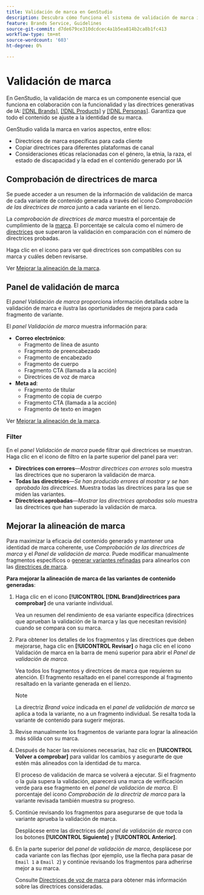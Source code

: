 ```yaml
---
title: Validación de marca en GenStudio
description: Descubra cómo funciona el sistema de validación de marca integrado en GenStudio.
feature: Brands Service, Guidelines
source-git-commit: d7de679ce310dcdcec4a1b5ea814b2ca8b1fc413
workflow-type: tm+mt
source-wordcount: '603'
ht-degree: 0%

---
```



# Validación de marca

En GenStudio, la validación de marca es un componente esencial que funciona en colaboración con la funcionalidad y las directrices generativas de IA: [[!DNL Brands]](/help/user-guide/guidelines/brands.md), [[!DNL Products]](/help/user-guide/guidelines/products.md) y [[!DNL Personas]](/help/user-guide/guidelines/personas.md). Garantiza que todo el contenido se ajuste a la identidad de su marca.

GenStudio valida la marca en varios aspectos, entre ellos:

* Directrices de marca específicas para cada cliente
* Copiar directrices para diferentes plataformas de canal
* Consideraciones éticas relacionadas con el género, la etnia, la raza, el estado de discapacidad y la edad en el contenido generado por IA

## Comprobación de directrices de marca

Se puede acceder a un resumen de la información de validación de marca de cada variante de contenido generada a través del icono _Comprobación de las directrices de marca_ junto a cada variante en el lienzo.

La _comprobación de directrices de marca_ muestra el porcentaje de cumplimiento de la [marca](brands.md). El porcentaje se calcula como el número de [directrices](overview.md) que superaron la validación en comparación con el número de directrices probadas.

Haga clic en el icono para ver qué directrices son compatibles con su marca y cuáles deben revisarse.

Ver [Mejorar la alineación de la marca](#improve-brand-alignment).

## Panel de validación de marca

El _panel Validación de marca_ proporciona información detallada sobre la validación de marca e ilustra las oportunidades de mejora para cada fragmento de variante.

El _panel Validación de marca_ muestra información para:

* **Correo electrónico**:
   * Fragmento de línea de asunto
   * Fragmento de preencabezado
   * Fragmento de encabezado
   * Fragmento de cuerpo
   * Fragmento CTA (llamada a la acción)
   * Directrices de voz de marca
* **Meta ad**:
   * Fragmento de titular
   * Fragmento de copia de cuerpo
   * Fragmento CTA (llamada a la acción)
   * Fragmento de texto en imagen

Ver [Mejorar la alineación de la marca](#improve-brand-alignment).

### Filter

En el _panel Validación de marca_ puede filtrar qué directrices se muestran. Haga clic en el icono de filtro en la parte superior del panel para ver:

* **Directrices con errores**—_Mostrar directrices con errores_ solo muestra las directrices que no superaron la validación de marca.
* **Todas las directrices**—_Se han producido errores al mostrar y se han aprobado las directrices_. Muestra todas las directrices para las que se miden las variantes.
* **Directrices aprobadas**—_Mostrar las directrices aprobadas_ solo muestra las directrices que han superado la validación de marca.

<!-- The _Brand Validation panel_ has different areas of focus for each content channel:

* Email - brand voice and channel compliance
* Images - application photography restrictions and other considerations -->

## Mejorar la alineación de marca

Para maximizar la eficacia del contenido generado y mantener una identidad de marca coherente, use _Comprobación de las directrices de marca_ y el _Panel de validación de marca_. Puede modificar manualmente fragmentos específicos o [generar variantes refinadas](/help/user-guide/create/generate-variants.md) para alinearlos con las [directrices de marca](brands.md).

**Para mejorar la alineación de marca de las variantes de contenido generadas**:

1. Haga clic en el icono **[!UICONTROL [!DNL Brand]directrices para comprobar]** de una variante individual.

   Vea un resumen del rendimiento de esa variante específica (directrices que aprueban la validación de la marca y las que necesitan revisión) cuando se compara con su marca.

1. Para obtener los detalles de los fragmentos y las directrices que deben mejorarse, haga clic en **[!UICONTROL Revisar]** _o_ haga clic en el icono Validación de marca en la barra de menú superior para abrir el _Panel de validación de marca_.

   Vea todos los fragmentos y directrices de marca que requieren su atención. El fragmento resaltado en el panel corresponde al fragmento resaltado en la variante generada en el lienzo.

   >[!NOTE]
   >
   > La directriz _Brand voice_ indicada en el _panel de validación de marca_ se aplica a toda la variante, no a un fragmento individual. Se resalta toda la variante de contenido para sugerir mejoras.

1. Revise manualmente los fragmentos de variante para lograr la alineación más sólida con su marca.

1. Después de hacer las revisiones necesarias, haz clic en **[!UICONTROL Volver a comprobar]** para validar los cambios y asegurarte de que estén más alineados con la identidad de tu marca.

   El proceso de validación de marca se volverá a ejecutar. Si el fragmento o la guía supera la validación, aparecerá una marca de verificación verde para ese fragmento en el _panel de validación de marca_. El porcentaje del icono _Comprobación de la directriz de marca_ para la variante revisada también muestra su progreso.

1. Continúe revisando los fragmentos para asegurarse de que toda la variante aprueba la validación de marca.

   Desplácese entre las directrices del _panel de validación de marca_ con los botones **[!UICONTROL Siguiente]** y **[!UICONTROL Anterior]**.

1. En la parte superior del _panel de validación de marca_, desplácese por cada variante con las flechas (por ejemplo, use la flecha para pasar de `Email 1` a `Email 2`) y continúe revisando los fragmentos para adherirse mejor a su marca.

   Consulte [Directrices de voz de marca](/help/user-guide/guidelines/brands.md#brand-voice-guidelines) para obtener más información sobre las directrices consideradas.
